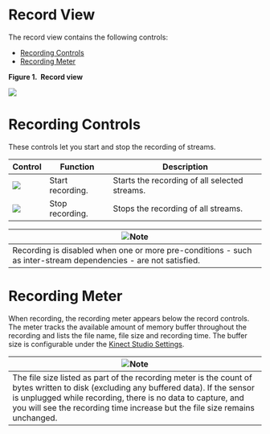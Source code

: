 Record View  
===========  

The record view contains the following controls:  

-   [Recording Controls](#ID4EY)  
-   [Recording Meter](#ID4EHC)  

**Figure 1.  Record view**  

![](../../../../resources/k4w_kinectstudio_recordview.png) <span id="ID4EY"></span>

Recording Controls  
==================  

These controls let you start and stop the recording of streams.  

| Control                                                       | Function         | Description                                   |
|---------------------------------------------------------------|------------------|-----------------------------------------------|
| ![](../../../../resources/k4w_kinectstudio_button_record.png) | Start recording. | Starts the recording of all selected streams. |
| ![](../../../../resources/k4w_kinectstudio_button_stop.png)   | Stop recording.  | Stops the recording of all streams.           |

| ![](../../../../resources/note.gif)Note                                                                        |
|----------------------------------------------------------------------------------------------------------------|
| Recording is disabled when one or more pre-conditions - such as inter-stream dependencies - are not satisfied. |

<span id="ID4EHC"></span>

Recording Meter  
===============  

When recording, the recording meter appears below the record controls. The meter tracks the available amount of memory buffer throughout the recording and lists the file name, file size and recording time. The buffer size is configurable under the [Kinect Studio Settings](../Kinect_Studio_Settings.md).  

| ![](../../../../resources/note.gif)Note                                                                                                                                                                                                                                             |
|-------------------------------------------------------------------------------------------------------------------------------------------------------------------------------------------------------------------------------------------------------------------------------------|
| The file size listed as part of the recording meter is the count of bytes written to disk (excluding any buffered data). If the sensor is unplugged while recording, there is no data to capture, and you will see the recording time increase but the file size remains unchanged. |



<!--Please do not edit the data in the comment block below.-->
<!--
TOCTitle : Record View
RLTitle : Record View
KeywordA : O:Microsoft.Kinect.tools.k4w_natural_input_tools_KinectStudio_recordview
KeywordA : 40367b3f-6983-97ff-c80d-57e0dc22ddeb
KeywordK : Record View
KeywordK : Kinect Studio, playing data
KeywordK : XEF files, recording
AssetID : 40367b3f-6983-97ff-c80d-57e0dc22ddeb
Locale : en-us
CommunityContent : 1
TopicType : kbOrient
DocSet : K4Wv2
ProjType : K4Wv2Proj
Technology : Kinect for Windows
Product : Kinect for Windows SDK v2
productversion : 20
-->
